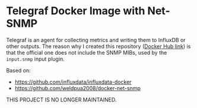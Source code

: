 # Telegraf Docker Image with Net-SNMP

Telegraf is an agent for collecting metrics and writing them to InfluxDB or other outputs. The reason why I created this repository ([Docker Hub link](https://hub.docker.com/r/nuntz/telegraf-snmp/)) is that the official one does not include the SNMP MIBs, used by the `input.snmp` input plugin.

Based on:

* https://github.com/influxdata/influxdata-docker
* https://github.com/weldpua2008/docker-net-snmp

THIS PROJECT IS NO LONGER MAINTAINED.
